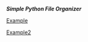 ***Simple Python File Organizer***

[Example](https://github.com/tonyye99/python-file-organizer/assets/26222902/1995e32b-4dea-4a33-a3c7-6a781283b9ed)

[Example2](https://github.com/tonyye99/python-file-organizer/assets/26222902/9d926e8e-2211-462f-a85f-6b1bb8b01684)

